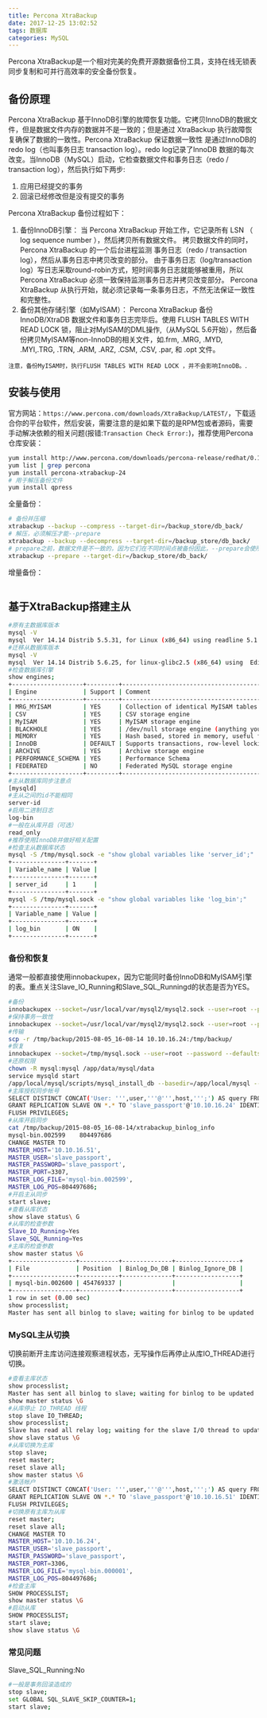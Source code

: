 ```yaml
---
title: Percona XtraBackup
date: 2017-12-25 13:02:52
tags: 数据库
categories: MySQL
---
```


Percona XtraBackup是一个相对完美的免费开源数据备份工具，支持在线无锁表同步复制和可并行高效率的安全备份恢复。

## 备份原理
Percona XtraBackup 基于InnoDB引擎的故障恢复功能。它拷贝InnoDB的数据文件，但是数据文件内存的数据并不是一致的；但是通过 XtraBackup 执行故障恢复确保了数据的一致性。Percona XtraBackup 保证数据一致性 是通过InnoDB的redo log（也叫事务日志 transaction log）。redo log记录了InnoDB 数据的每次改变。当InnoDB（MySQL）启动，它检查数据文件和事务日志（redo / transaction log），然后执行如下两步:
1. 应用已经提交的事务
2. 回滚已经修改但是没有提交的事务

Percona XtraBackup 备份过程如下：
1. 备份InnoDB引擎：
当 Percona XtraBackup 开始工作，它记录所有 LSN （ log sequence number ），然后拷贝所有数据文件。
拷贝数据文件的同时， Percona XtraBackup 的一个后台进程监测 事务日志（redo / transaction log），然后从事务日志中拷贝改变的部分。
由于事务日志（log/transaction log）写日志采取round-robin方式，短时间事务日志就能够被重用，所以Percona XtraBackup 必须一致保持监测事务日志并拷贝改变部分。
Percona XtraBackup 从执行开始，就必须记录每一条事务日志，不然无法保证一致性和完整性。
2. 备份其他存储引擎（如MyISAM）：
Percona XtraBackup 备份 InnoDB/XtraDB 数据文件和事务日志完毕后。使用 FLUSH TABLES WITH READ LOCK 锁，阻止对MyISAM的DML操作,（从MySQL 5.6开始），然后备份拷贝MyISAM等non-InnoDB的相关文件，如.frm, .MRG, .MYD, .MYI,.TRG, .TRN, .ARM, .ARZ, .CSM, .CSV, .par, 和 .opt 文件。

`注意，备份MyISAM时，执行FLUSH TABLES WITH READ LOCK ，并不会影响InnoDB。`.


## 安装与使用

官方网站：`https://www.percona.com/downloads/XtraBackup/LATEST/`，下载适合你的平台软件，然后安装，需要注意的是如果下载的是RPM包或者源码，需要手动解决依赖的相关问题(报错:`Transaction Check Error:`)，推荐使用Percona仓库安装：
```bash
yum install http://www.percona.com/downloads/percona-release/redhat/0.1-4/percona-release-0.1-4.noarch.rpm
yum list | grep percona
yum install percona-xtrabackup-24
# 用于解压备份文件
yum install qpress
```

全量备份：
```bash
# 备份并压缩
xtrabackup --backup --compress --target-dir=/backup_store/db_back/
# 解压，必须解压才能--prepare
xtrabackup --backup --decompress --target-dir=/backup_store/db_back/
# prepare之前，数据文件是不一致的，因为它们在不同时间点被备份因此，--prepare会使所有数据文件的步调达成一致
xtrabackup --prepare --target-dir=/backup_store/db_back/
```

增量备份：
```bash

```



## 基于XtraBackup搭建主从

```bash
#原有主数据库版本
mysql -V
mysql  Ver 14.14 Distrib 5.5.31, for Linux (x86_64) using readline 5.1
#迁移从数据库版本
mysql -V
mysql  Ver 14.14 Distrib 5.6.25, for linux-glibc2.5 (x86_64) using  EditLine wrapper
#检查数据库引擎
show engines;
+--------------------+---------+----------------------------------------------------------------+--------------+------+------------+
| Engine             | Support | Comment                                                        | Transactions | XA   | Savepoints |
+--------------------+---------+----------------------------------------------------------------+--------------+------+------------+
| MRG_MYISAM         | YES     | Collection of identical MyISAM tables                          | NO           | NO   | NO         |
| CSV                | YES     | CSV storage engine                                             | NO           | NO   | NO         |
| MyISAM             | YES     | MyISAM storage engine                                          | NO           | NO   | NO         |
| BLACKHOLE          | YES     | /dev/null storage engine (anything you write to it disappears) | NO           | NO   | NO         |
| MEMORY             | YES     | Hash based, stored in memory, useful for temporary tables      | NO           | NO   | NO         |
| InnoDB             | DEFAULT | Supports transactions, row-level locking, and foreign keys     | YES          | YES  | YES        |
| ARCHIVE            | YES     | Archive storage engine                                         | NO           | NO   | NO         |
| PERFORMANCE_SCHEMA | YES     | Performance Schema                                             | NO           | NO   | NO         |
| FEDERATED          | NO      | Federated MySQL storage engine                                 | NULL         | NULL | NULL       |
+--------------------+---------+----------------------------------------------------------------+--------------+------+------------+
#主从数据库同步注意点
[mysqld]
#主从之间的id不能相同
server-id
#启用二进制日志
log-bin
#一般在从库开启（可选）
read_only
#推荐使用InnoDB并做好相关配置
#检查主从数据库状态
mysql -S /tmp/mysql.sock -e "show global variables like 'server_id';"
+---------------+-------+
| Variable_name | Value |
+---------------+-------+
| server_id     | 1     |
+---------------+-------+
mysql -S /tmp/mysql.sock -e "show global variables like 'log_bin';"
+---------------+-------+
| Variable_name | Value |
+---------------+-------+
| log_bin       | ON    |
+---------------+-------+
```

### 备份和恢复
通常一般都直接使用innobackupex，因为它能同时备份InnoDB和MyISAM引擎的表。重点关注Slave_IO_Running和Slave_SQL_Runningd的状态是否为YES。
```bash
#备份
innobackupex --socket=/usr/local/var/mysql2/mysql2.sock --user=root --password --defaults-file=/etc/mysqld_multi.cnf --parallel=4 --database=passport /tmp/backup
#保持事务一致性
innobackupex --socket=/usr/local/var/mysql2/mysql2.sock --user=root --password --defaults-file=/etc/mysqld_multi.cnf --database=passport --apply-log /tmp/backup/2015-08-05_16-08-14
#传输
scp -r /tmp/backup/2015-08-05_16-08-14 10.10.16.24:/tmp/backup/ 
#恢复
innobackupex --socket=/tmp/mysql.sock --user=root --password --defaults-file=/app/local/mysql/my.cnf --copy-back /tmp/backup/2015-08-05_16-08-14/
#还原权限
chown -R mysql:mysql /app/data/mysql/data
service mysqld start
/app/local/mysql/scripts/mysql_install_db --basedir=/app/local/mysql --datadir=/app/data/mysql/data --no-defaults --skip-name-resolve --user=mysql
#主库授权同步帐号
SELECT DISTINCT CONCAT('User: ''',user,'''@''',host,''';') AS query FROM mysql.user;
GRANT REPLICATION SLAVE ON *.* TO 'slave_passport'@'10.10.16.24' IDENTIFIED BY 'slave_passport';
FLUSH PRIVILEGES;
#从库开启同步
cat /tmp/backup/2015-08-05_16-08-14/xtrabackup_binlog_info 
mysql-bin.002599    804497686
CHANGE MASTER TO
MASTER_HOST='10.10.16.51',
MASTER_USER='slave_passport',
MASTER_PASSWORD='slave_passport',
MASTER_PORT=3307,
MASTER_LOG_FILE='mysql-bin.002599',
MASTER_LOG_POS=804497686;
#开启主从同步
start slave;
#查看从库状态
show slave status\ G
#从库的检查参数
Slave_IO_Running=Yes
Slave_SQL_Running=Yes
#主库的检查参数
show master status \G
+------------------+-----------+--------------+------------------+
| File             | Position  | Binlog_Do_DB | Binlog_Ignore_DB |
+------------------+-----------+--------------+------------------+
| mysql-bin.002600 | 454769337 |              |                  |
+------------------+-----------+--------------+------------------+
1 row in set (0.00 sec)
show processlist;
Master has sent all binlog to slave; waiting for binlog to be updated
```

### MySQL主从切换
切换前断开主库访问连接观察进程状态，无写操作后再停止从库IO_THREAD进行切换。
```bash
#查看主库状态
show processlist;
Master has sent all binlog to slave; waiting for binlog to be updated
show master status \G
#从库停止 IO_THREAD 线程
stop slave IO_THREAD;
show processlist;
Slave has read all relay log; waiting for the slave I/O thread to update it
show slave status \G
#从库切换为主库
stop slave;
reset master;
reset slave all;
show master status \G
#激活帐户
SELECT DISTINCT CONCAT('User: ''',user,'''@''',host,''';') AS query FROM mysql.user;
GRANT REPLICATION SLAVE ON *.* TO 'slave_passport'@'10.10.16.51' IDENTIFIED BY 'slave_passport';
FLUSH PRIVILEGES;
#切换原有主库为从库
reset master;
reset slave all;
CHANGE MASTER TO
MASTER_HOST='10.10.16.24',
MASTER_USER='slave_passport',
MASTER_PASSWORD='slave_passport',
MASTER_PORT=3306,
MASTER_LOG_FILE='mysql-bin.000001',
MASTER_LOG_POS=804497686;
#检查主库
SHOW PROCESSLIST;
show master status \G
#启动从库
SHOW PROCESSLIST;
start slave;
show slave status \G
```

### 常见问题
Slave_SQL_Running:No
```bash
#一般是事务回滚造成的
stop slave;
set GLOBAL SQL_SLAVE_SKIP_COUNTER=1;
start slave;
```